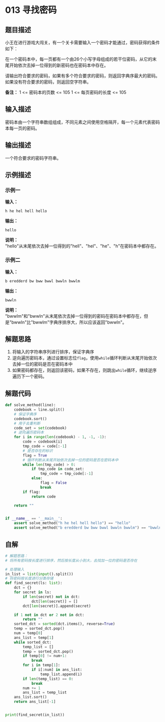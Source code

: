 # 013 寻找密码

## 题目描述

小王在进行游戏大闯关，有一个关卡需要输入一个密码才能通过，密码获得的条件如下：

在一个密码本中，每一页都有一个由26个小写字母组成的若干位密码，从它的末尾开始依次去掉一位得到的新密码也在密码本中存在。

请输出符合要求的密码，如果有多个符合要求的密码，则返回字典序最大的密码。如果没有符合要求的密码，则返回空字符串。

**备注：**
1 <= 密码本的页数 <= 105
1 <= 每页密码的长度 <= 105

## 输入描述

密码本由一个字符串数组组成，不同元素之间使用空格隔开，每一个元素代表密码本每一页的密码。

## 输出描述

一个符合要求的密码字符串。

## 示例描述

### 示例一

**输入：**
```text
h he hel hell hello
```

**输出：**
```text
hello
```

**说明：**  
"hello"从末尾依次去掉一位得到的"hell"、"hel"、"he"、"h"在密码本中都存在。

### 示例二

**输入：**
```text
b eredderd bw bww bwwl bwwln bwwlm
```

**输出：**
```text
bwwln
```

**说明：**  
"bwwlm"和"bwwln"从末尾依次去掉一位得到的密码在密码本中都存在，但是"bwwln"比"bwwlm"字典序排序大，所以应该返回"bwwln"。

## 解题思路

1. 将输入的字符串序列进行排序，保证字典序
2. 逆向遍历密码本，通过设置标志位`flag`，使用`while`循环判断从末尾开始依次去掉一位的密码是否在密码本中
3. 如果密码都存在，则返回该密码，如果不存在，则跳出`while`循环，继续逆序遍历下一个密码。

## 解题代码

```python
def solve_method(line):
    codebook = line.split()
    # 保证字典序
    codebook.sort()
    # 用于去重判断
    code_set = set(codebook)
    # 逆向遍历密码本
    for i in range(len(codebook) - 1, -1, -1):
        code = codebook[i]
        tmp_code = code[:-1]
        # 是否存在的标识
        flag = True
        # 循环判断从末尾开始依次去掉一位的密码是否在密码本中
        while len(tmp_code) > 0:
            if tmp_code in code_set:
                tmp_code = tmp_code[:-1]
            else:
                flag = False
                break
        if flag:
            return code

    return ""


if __name__ == '__main__':
    assert solve_method("h he hel hell hello") == "hello"
    assert solve_method("b eredderd bw bww bwwl bwwln bwwlm") == "bwwln"
```

## 自解
```python
# 解题思路：
# 将所有密码按长度进行排序，然后按长度从小到大，去找加一位的密码是否存在

# 处理输入
in_list = list(input().split())
# 将密码按长度进行分类存储
def find_secret(ls: list):
    dct = {}
    for secret in ls:
        if len(secret) not in dct:
            dct[len(secret)] = []
        dct[len(secret)].append(secret)

    if 1 not in dct or 2 not in dct:
        return ""
    sorted_dct = sorted(dct.items(), reverse=True)
    temp = sorted_dct.pop()
    num = temp[0]
    ans_list = temp[1]
    while sorted_dct:
        temp_list = []
        temp = sorted_dct.pop()
        if temp[0] != num+1:
            break
        for i in temp[1]:
            if i[:num] in ans_list:
                temp_list.append(i)
        if len(temp_list) == 0:
            break
        num += 1
        ans_list = temp_list
    ans_list.sort()
    return ans_list[-1]


print(find_secret(in_list))
```
